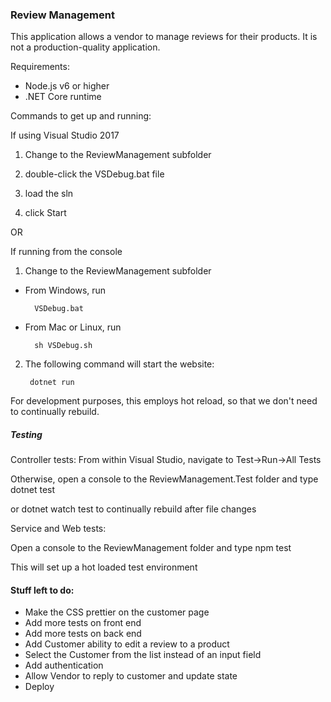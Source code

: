 ### Review Management

This application allows a vendor to manage reviews for their products. It is not a production-quality application.

Requirements: 
+ Node.js v6 or higher
+ .NET Core runtime

Commands to get up and running:

If using Visual Studio 2017

1) Change to the ReviewManagement subfolder

2) double-click the VSDebug.bat file

3) load the sln

4) click Start

OR

If running from the console

1) Change to the ReviewManagement subfolder


* From Windows, run

        VSDebug.bat

* From Mac or Linux, run 

		sh VSDebug.sh

2) The following command will start the website:

        dotnet run

For development purposes, this employs hot reload, so that we don't need to continually rebuild.
		
##### Testing

Controller tests:
From within Visual Studio, navigate to Test->Run->All Tests

Otherwise, open a console to the ReviewManagement.Test folder and type
		dotnet test

or
		dotnet watch test
to continually rebuild after file changes
		
Service and Web tests:

Open a console to the ReviewManagement folder and type
		npm test

This will set up a hot loaded test environment

#### Stuff left to do:

- Make the CSS prettier on the customer page
- Add more tests on front end  
- Add more tests on back end  
- Add Customer ability to edit a review to a product
- Select the Customer from the list instead of an input field
- Add authentication
- Allow Vendor to reply to customer and update state
- Deploy
